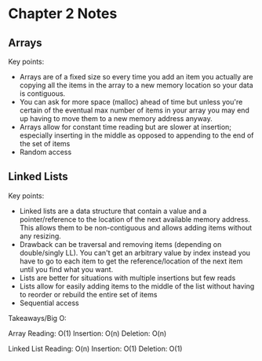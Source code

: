 # Chapter 2 Notes

## Arrays

Key points:

* Arrays are of a fixed size so every time you add an item you actually are copying all the items in the array to a new memory location so your data is contiguous. 
* You can ask for more space (malloc) ahead of time but unless you're certain of the eventual max number of items in your array you may end up having to move them to a new memory address anyway. 
* Arrays allow for constant time reading but are slower at insertion; especially inserting in the middle as opposed to appending to the end of the set of items
* Random access


## Linked Lists

Key points:

* Linked lists are a data structure that contain a value and a pointer/reference to the location of the next available memory address. This allows them to be non-contiguous and allows adding items without any resizing. 
* Drawback can be traversal and removing items (depending on double/singly LL). You can't get an arbitrary value by index instead you have to go to each item to get the reference/location of the next item until you find what you want. 
* Lists are better for situations with multiple insertions but few reads
* Lists allow for easily adding items to the middle of the list without having to reorder or rebuild the entire set of items
* Sequential access


Takeaways/Big O:

Array
	Reading: O(1)
	Insertion: O(n)
	Deletion: O(n)

Linked List
	Reading: O(n)
	Insertion: O(1)
	Deletion: O(1)

